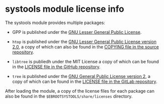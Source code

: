 # systools module license info

The systools module provides multiple packages:

-   GPP is published under the 
    [GNU Lesser General Public License](https://www.gnu.org/licenses/lgpl-3.0.html).

-   `htop` is published under the
    [GNU Lesser General Public License version 2.0](https://www.gnu.org/licenses/old-licenses/lgpl-2.0.html),
    a copy of which can also be found in the
    [COPYING file in the source repository](https://github.com/htop-dev/htop/blob/main/COPYING).
    
-   `libtree` is publiedh under the MIT License a copy of which can be found in the
    [LICENSE file in the GitHub repository](https://github.com/haampie/libtree/blob/master/LICENSE).

-   `tree` is published under the
    [GNU General Public License version 2](https://www.gnu.org/licenses/old-licenses/gpl-2.0.html),
    a copy of which can be found in the 
    [LICENSE file in the GitLab repository](https://gitlab.com/OldManProgrammer/unix-tree/-/blob/master/LICENSE).

After loading the module, a copy of the license files for each package can also be 
found in the `$EBROOTSYSTOOLS/share/licenses` directory.
